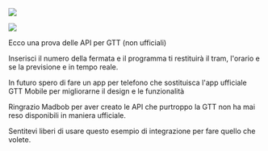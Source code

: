  
<p align="left">
  <img src="https://forthebadge.com/images/badges/made-with-python.svg">
</p>
<p align="left">
  <img src="https://forthebadge.com/images/badges/cc-by-nd.svg">
</p>

Ecco una prova delle API per GTT (non ufficiali)


Inserisci il numero della fermata e il programma ti restituirà il tram, l'orario e se la previsione e in tempo reale.

In futuro spero di fare un app per telefono che sostituisca l'app ufficiale GTT Mobile per migliorarne il design e le funzionalità

Ringrazio Madbob per aver creato le API che purtroppo la GTT non ha mai reso disponibili in maniera ufficiale.

Sentitevi liberi di usare questo esempio di integrazione per fare quello che volete.

